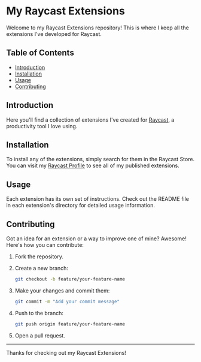 # My Raycast Extensions

Welcome to my Raycast Extensions repository! This is where I keep all the extensions I've developed for Raycast.

## Table of Contents

- [Introduction](#introduction)
- [Installation](#installation)
- [Usage](#usage)
- [Contributing](#contributing)

## Introduction

Here you'll find a collection of extensions I've created for [Raycast](https://www.raycast.com), a productivity tool I love using.

## Installation

To install any of the extensions, simply search for them in the Raycast Store. You can visit my [Raycast Profile](https://www.raycast.com/YourMCGeek) to see all of my published extensions.

## Usage

Each extension has its own set of instructions. Check out the README file in each extension's directory for detailed usage information.

## Contributing

Got an idea for an extension or a way to improve one of mine? Awesome! Here's how you can contribute:

1. Fork the repository.
2. Create a new branch:

    ```bash
    git checkout -b feature/your-feature-name
    ```

3. Make your changes and commit them:

    ```bash
    git commit -m "Add your commit message"
    ```

4. Push to the branch:

    ```bash
    git push origin feature/your-feature-name
    ```

5. Open a pull request.

---

Thanks for checking out my Raycast Extensions!
